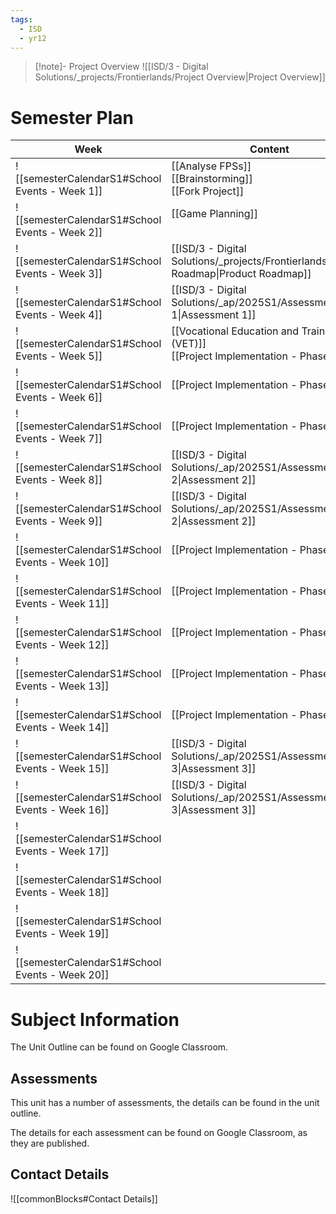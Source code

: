 ```yaml
---
tags:
  - ISD
  - yr12
---
```

> [!note]- Project Overview
> ![[ISD/3 - Digital Solutions/_projects/Frontierlands/Project Overview|Project Overview]]

# Semester Plan


| Week                                            | Content                                                                                | Submissions                                                                    |
| ----------------------------------------------- | -------------------------------------------------------------------------------------- | ------------------------------------------------------------------------------ |
| ![[semesterCalendarS1#School Events - Week 1]]  | [[Analyse FPSs]]<br>[[Brainstorming]]<br>[[Fork Project]]<br>                          |                                                                                |
| ![[semesterCalendarS1#School Events - Week 2]]  | [[Game Planning]]<br><br>                                                              |                                                                                |
| ![[semesterCalendarS1#School Events - Week 3]]  | [[ISD/3 - Digital Solutions/_projects/Frontierlands/Product Roadmap\|Product Roadmap]] |                                                                                |
| ![[semesterCalendarS1#School Events - Week 4]]  | [[ISD/3 - Digital Solutions/_ap/2025S1/Assessment 1\|Assessment 1]]                    | [[ISD/3 - Digital Solutions/_ap/2025S1/Assessment 1\|Assessment 1 Due]]        |
| ![[semesterCalendarS1#School Events - Week 5]]  | [[Vocational Education and Training (VET)]]<br>[[Project Implementation - Phase 1]]    | ICTICT214 - Google classroom                                                   |
| ![[semesterCalendarS1#School Events - Week 6]]  | [[Project Implementation - Phase 1]]                                                   |                                                                                |
| ![[semesterCalendarS1#School Events - Week 7]]  | [[Project Implementation - Phase 1]]                                                   |                                                                                |
| ![[semesterCalendarS1#School Events - Week 8]]  | [[ISD/3 - Digital Solutions/_ap/2025S1/Assessment 2\|Assessment 2]]                    |                                                                                |
| ![[semesterCalendarS1#School Events - Week 9]]  | [[ISD/3 - Digital Solutions/_ap/2025S1/Assessment 2\|Assessment 2]]                    | [[ISD/3 - Digital Solutions/_ap/2025S1/Assessment 2\|Assessment 2 Due]]        |
| ![[semesterCalendarS1#School Events - Week 10]] | [[Project Implementation - Phase 2]]                                                   |                                                                                |
| ![[semesterCalendarS1#School Events - Week 11]] | [[Project Implementation - Phase 2]]                                                   |                                                                                |
| ![[semesterCalendarS1#School Events - Week 12]] | [[Project Implementation - Phase 2]]                                                   |                                                                                |
| ![[semesterCalendarS1#School Events - Week 13]] | [[Project Implementation - Phase 2]]                                                   |                                                                                |
| ![[semesterCalendarS1#School Events - Week 14]] | [[Project Implementation - Phase 2]]                                                   |                                                                                |
| ![[semesterCalendarS1#School Events - Week 15]] | [[ISD/3 - Digital Solutions/_ap/2025S1/Assessment 3\|Assessment 3]]                    |                                                                                |
| ![[semesterCalendarS1#School Events - Week 16]] | [[ISD/3 - Digital Solutions/_ap/2025S1/Assessment 3\|Assessment 3]]                    | **Friday** [[ISD/3 - Digital Solutions/_ap/2025S1/Assessment 3\|Assessment 3]] |
| ![[semesterCalendarS1#School Events - Week 17]] |                                                                                        |                                                                                |
| ![[semesterCalendarS1#School Events - Week 18]] |                                                                                        |                                                                                |
| ![[semesterCalendarS1#School Events - Week 19]] |                                                                                        |                                                                                |
| ![[semesterCalendarS1#School Events - Week 20]] |                                                                                        |                                                                                |

# Subject Information

The Unit Outline can be found on Google Classroom.

## Assessments

This unit has a number of assessments, the details can be found in the unit outline.

The details for each assessment can be found on Google Classroom, as they are published.

## Contact Details

![[commonBlocks#Contact Details]]
